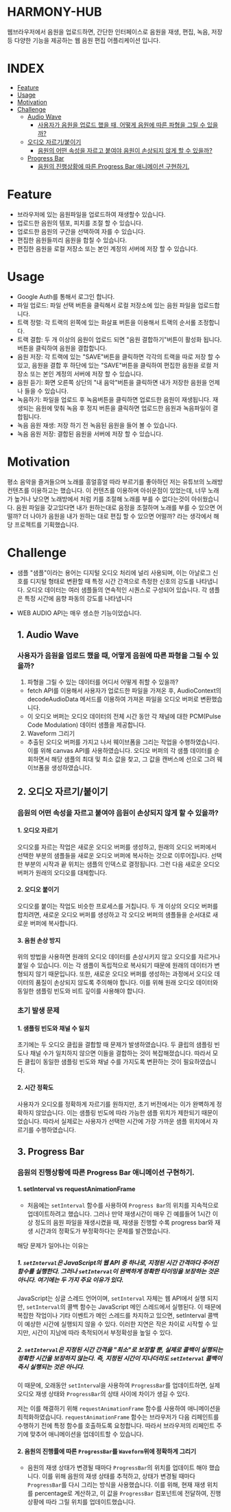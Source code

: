 # HARMONY-HUB

웹브라우저에서 음원을 업로드하면, 간단한 인터페이스로 음원을 재생, 편집, 녹음, 저장 등 다양한 기능을 제공하는 웹 음원 편집 어플리케이션 입니다.

# INDEX

- [Feature](#Feature)
- [Usage](#Usage)
- [Motivation](#Motivation)
- [Challenge](#Challenge)
  - [Audio Wave](#1-Audio-Wave)
    - [사용자가 음원을 업로드 했을 때, 어떻게 음원에 따른 파형을 그릴 수 있을까?](#사용자가-음원을-업로드-했을-때-어떻게-음원에-따른-파형을-그릴-수-있을까)
  - [오디오 자르기/붙이기](#2-오디오자르기-붙이기)
    - [음원의 어떤 속성을 자르고 붙여야 음원이 손상되지 않게 할 수 있을까?](#음원의-어떤-속성을-자르고-붙여야-음원이-손상되지-않게-할수있을까)
  - [Progress Bar](#3-Progress-Bar)
    - [음원의 진행상황에 따른 Progress Bar 애니메이션 구현하기.](#음원의-진행상황에-따른-Progress-Bar-애니메이션-구현하기)

# Feature

- 브라우저에 있는 음원파일을 업로드하여 재생할수 있습니다.
- 업로드한 음원의 템포, 피치를 조절 할 수 있습니다.
- 업로드한 음원의 구간을 선택하여 자를 수 있습니다.
- 편집한 음원들끼리 음원을 합칠 수 있습니다.
- 편집한 음원을 로컬 저장소 또는 본인 계정의 서버에 저장 할 수 있습니다.

# Usage

- Google Auth를 통해서 로그인 합니다.
- 파일 업로드: 파일 선택 버튼을 클릭해서 로컬 저장소에 있는 음원 파일을 업로드합니다.
- 트랙 정렬: 각 트랙의 왼쪽에 있는 화살표 버튼을 이용해서 트랙의 순서롤 조정합니다.
- 트랙 결합: 두 개 이상의 음원이 업로드 되면 "음원 결합하기"버튼이 활성화 됩니다. 버튼을 클릭하여 음원을 결합합니다.
- 음원 저장: 각 트랙에 있는 "SAVE"버튼을 클릭하면 각각의 트랙을 따로 저장 할 수 있고, 음원을 결합 후 하단에 있는 "SAVE"버튼을 클릭하여 편집한 음원을 로컬 저장소 또는 본인 계정의 서버에 저장 할 수 있습니다.
- 음원 듣기: 화면 오른쪽 상단의 "내 음악"버튼을 클릭하면 내가 저장한 음원을 언제나 들을 수 있습니다.
- 녹음하기: 파일을 업로드 후 녹음버튼을 클릭하면 업로드한 음원이 재생됩니다. 재생되는 음원에 맞춰 녹음 후 정지 버튼을 클릭하면 업로드한 음원과 녹음파일이 결합됩니다.
- 녹음 음원 재생: 저장 하기 전 녹음된 음원을 들어 볼 수 있습니다.
- 녹음 음원 저장: 결합된 음원을 서버에 저장 할 수 있습니다.

# Motivation

평소 음악을 즐겨들으며 노래를 흥얼흥얼 따라 부르기를 좋아하던 저는 유튜브의 노래방 컨텐츠를 이용하고는 했습니다. 이 컨텐츠를 이용하며 아쉬운점이 있었는데, 너무 노래가 높거나 낮으면 노래방에서 처럼 키를 조절해 노래를 부를 수 없다는것이 아쉬웠습니다. 음원 파일을 갖고있다면 내가 원하는대로 음정을 조절하며 노래를 부를 수 있으면 어떨까? 더 나아가 음원을 내가 원하는 대로 편집 할 수 있으면 어떨까? 라는 생각에서 해당 프로젝트를 기획했습니다.

# Challenge

- 샘플 "샘플"이라는 용어는 디지털 오디오 처리에 널리 사용되며, 이는 아날로그 신호를 디지털 형태로 변환할 때 특정 시간 간격으로 측정한 신호의 강도를 나타냅니다. 오디오 데이터는 여러 샘플들의 연속적인 시퀀스로 구성되어 있습니다. 각 샘플은 특정 시간에 음향 파동의 강도를 나타냅니다

* WEB AUDIO API는 매우 생소한 기능이었습니다.

  ## 1. Audio Wave

  ### 사용자가 음원을 업로드 했을 때, 어떻게 음원에 따른 파형을 그릴 수 있을까?

  1. 파형을 그릴 수 있는 데이터를 어디서 어떻게 취할 수 있을까?

  - fetch API를 이용해서 사용자가 업로드한 파일을 가져온 후, AudioContext의 decodeAudioData 메서드를 이용하여 가져온 파일을 오디오 버퍼로 변환했습니다.
  - 이 오디오 버퍼는 오디오 데이터의 전체 시간 동안 각 채널에 대한 PCM(Pulse Code Modulation) 데이터 샘플을 제공합니다.

  2. Waveform 그리기

  - 추출된 오디오 버퍼를 가지고 나서 웨이브폼을 그리는 작업을 수행하였습니다. 이를 위해 canvas API를 사용하였습니다. 오디오 버퍼의 각 샘플 데이터를 순회하면서 해당 샘플의 최대 및 최소 값을 찾고, 그 값을 캔버스에 선으로 그려 웨이브폼을 생성하였습니다.

  ## 2. 오디오 자르기/붙이기

  ### 음원의 어떤 속성을 자르고 붙여야 음원이 손상되지 않게 할 수 있을까?

  #### 1. 오디오 자르기

  오디오를 자르는 작업은 새로운 오디오 버퍼를 생성하고, 원래의 오디오 버퍼에서 선택한 부분의 샘플들을 새로운 오디오 버퍼에 복사하는 것으로 이루어집니다. 선택한 부분의 시작과 끝 위치는 샘플의 인덱스로 결정됩니다. 그런 다음 새로운 오디오 버퍼가 원래의 오디오를 대체합니다.

  #### 2. 오디오 붙이기

  오디오를 붙이는 작업도 비슷한 프로세스를 거칩니다. 두 개 이상의 오디오 버퍼를 합치려면, 새로운 오디오 버퍼를 생성하고 각 오디오 버퍼의 샘플들을 순서대로 새로운 버퍼에 복사합니다.

  #### 3. 음원 손상 방지

  위의 방법을 사용하면 원래의 오디오 데이터를 손상시키지 않고 오디오를 자르거나 붙일 수 있습니다. 이는 각 샘플이 독립적으로 복사되기 때문에 원래의 데이터가 변형되지 않기 때문입니다. 또한, 새로운 오디오 버퍼를 생성하는 과정에서 오디오 데이터의 품질이 손상되지 않도록 주의해야 합니다. 이를 위해 원래 오디오 데이터와 동일한 샘플링 빈도와 비트 깊이를 사용해야 합니다.

  ### 초기 발생 문제

  #### 1. 샘플링 빈도와 채널 수 일치

  초기에는 두 오디오 클립을 결합할 때 문제가 발생하였습니다. 두 클립의 샘플링 빈도나 채널 수가 일치하지 않으면 이들을 결합하는 것이 복잡해졌습니다. 따라서 모든 클립이 동일한 샘플링 빈도와 채널 수를 가지도록 변환하는 것이 필요하였습니다.

  #### 2. 시간 정확도

  사용자가 오디오를 정확하게 자르기를 원하지만, 초기 버전에서는 이가 완벽하게 정확하지 않았습니다. 이는 샘플링 빈도에 따라 가능한 샘플 위치가 제한되기 때문이었습니다. 따라서 실제로는 사용자가 선택한 시간에 가장 가까운 샘플 위치에서 자르기를 수행하였습니다.

  ## 3. Progress Bar

  ### 음원의 진행상황에 따른 Progress Bar 애니메이션 구현하기.

  #### 1. setInterval vs requestAnimationFrame

  - 처음에는 `setInterval` 함수를 사용하여 `Progress Bar`의 위치를 지속적으로 업데이트하려고 했습니다. 그러나 만약 재생시간이 매우 긴 예를들어 1시간 이상 정도의 음원 파일을 재생시켰을 때, 재생을 진행할 수록 progress bar와 재생 시간과의 정확도가 부정확하다는 문제를 발견했습니다.

  해당 문제가 일어나는 이유는

  ##### 1. `setInterval`은 JavaScript의 웹 API 중 하나로, 지정된 시간 간격마다 주어진 함수를 실행한다. 그러나 `setInterval`이 완벽하게 정확한 타이밍을 보장하는 것은 아니다. 여기에는 두 가지 주요 이유가 있다.

  JavaScript는 싱글 스레드 언어이며, `setInterval` 자체는 웹 API에서 실행 되지만, `setInterval`의 콜백 함수는 JavaScript 메인 스레드에서 실행된다. 이 때문에 복잡한 작업이나 기타 이벤트가 메인 스레드를 차지하고 있으면, setInterval 콜백이 예상한 시간에 실행되지 않을 수 있다. 이러한 지연은 작은 차이로 시작할 수 있지만, 시간이 지남에 따라 축적되어서 부정확성을 높일 수 있다.

  ##### 2. `setInterval`은 지정된 시간 간격을 "최소"로 보장할 뿐, 실제로 콜백이 실행되는 정확한 시간을 보장하지 않는다. 즉, 지정된 시간이 지나더라도 `setInterval` 콜백이 즉시 실행되는 것은 아니다.

  이 때문에, 오래동안 `setInterva`l을 사용하여 `ProgressBar`를 업데이트하면, 실제 오디오 재생 상태와 `ProgressBar`의 상태 사이에 차이가 생길 수 있다.

  저는 이를 해결하기 위해 `requestAnimationFrame` 함수를 사용하여 애니메이션을 최적화하였습니다. `requestAnimationFrame` 함수는 브라우저가 다음 리페인트를 수행하기 전에 특정 함수를 호출하도록 요청합니다. 따라서 브라우저의 리페인트 주기에 맞추어 애니메이션을 업데이트할 수 있습니다.

  #### 2. 음원의 진행률에 따른 `ProgressBar`를 `Waveform`위에 정확하게 그리기

  - 음원의 재생 상태가 변경될 때마다 `ProgressBar`의 위치를 업데이트 해야 했습니다. 이를 위해 음원의 재생 상태를 추적하고, 상태가 변경될 때마다 `ProgressBar`를 다시 그리는 방식을 사용했습니다. 이를 위해, 현재 재생 위치를 percentage로 계산하고, 이 값을 `ProgressBar` 컴포넌트에 전달하여, 진행 상황에 따라 그릴 위치를 업데이트했습니다.

